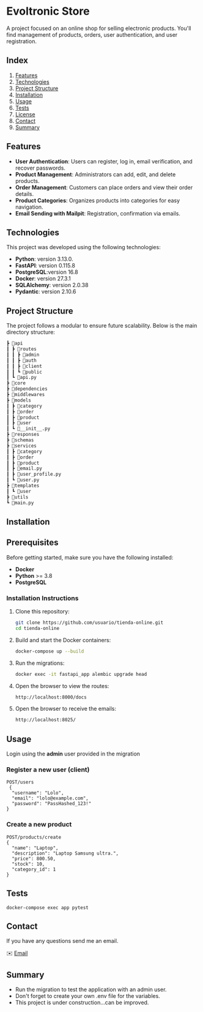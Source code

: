 # Evoltronic Store
A project focused on an online shop for selling electronic products. You'll find management of products, orders, user authentication, and user registration.

## Index

1. [Features](#features)
2. [Technologies](#technologies)
3. [Project Structure](#project-structure)
4. [Installation](#installation)
5. [Usage](#usage)
6. [Tests](#tests)
7. [License](#license)
8. [Contact](#contact)
9. [Summary](#summary)


## Features

- **User Authentication**: Users can register, log in, email verification, and recover passwords.
- **Product Management**: Administrators can add, edit, and delete products.
- **Order Management**: Customers can place orders and view their order details.
- **Product Categories**: Organizes products into categories for easy navigation.
- **Email Sending with Mailpit**: Registration, confirmation via emails.


## Technologies

This project was developed using the following technologies:

- **Python**: version 3.13.0.
- **FastAPI**: version 0.115.8
- **PostgreSQL**:version 16.8
- **Docker**: version 27.3.1
- **SQLAlchemy**: version  2.0.38
- **Pydantic**: version 2.10.6

## Project Structure

The project follows a modular to ensure future scalability. Below is the main directory structure:

``` python
┣ 📂api
┃ ┣ 📂routes
┃ ┃ ┣ 📂admin
┃ ┃ ┣ 📂auth
┃ ┃ ┣ 📂client
┃ ┃ ┗ 📂public
┃ ┗ 📜api.py
┣ 📂core
┣ 📂dependencies
┣ 📂middlewares
┣ 📂models
┃ ┣ 📂category
┃ ┣ 📂order
┃ ┣ 📂product
┃ ┣ 📂user
┃ ┗ 📜__init__.py
┣ 📂responses
┣ 📂schemas
┣ 📂services
┃ ┣ 📂category
┃ ┣ 📂order
┃ ┣ 📂product
┃ ┣ 📜email.py
┃ ┣ 📜user_profile.py
┃ ┗ 📜user.py
┣ 📂templates
┃ ┗ 📂user
┣ 📂utils
┗ 📜main.py
````

## Installation

## Prerequisites

Before getting started, make sure you have the following installed:

- **Docker** 
- **Python** >= 3.8
- **PostgreSQL**

### Installation Instructions

1. Clone this repository:

   ```bash
   git clone https://github.com/usuario/tienda-online.git
   cd tienda-online
2. Build and start the Docker containers:
   ```bash
   docker-compose up --build
3. Run the migrations:
	```bash   
	docker exec -it fastapi_app alembic upgrade head
4. Open the browser to view the routes:
	```bash   
	http://localhost:8000/docs
5. Open the browser to receive the emails:
	```bash   
	http://localhost:8025/
## Usage
Login using the **admin** user provided in the migration
 
### Register a new user (client)
````
POST/users
 {
  "username": "Lolo",
  "email": "lolo@example.com",
  "password": "PassHashed_123!"
}
````

### Create a new product
````
POST/products/create
{
  "name": "Laptop",
  "description": "Laptop Samsung ultra.",
  "price": 800.50,
  "stock": 10,
  "category_id": 1
}
````

## Tests
````
docker-compose exec app pytest
````

## Contact
If you have any questions send me an email.

✉️ [Email](mailto:nuriadevs@gmail.com)

## Summary
- Run the migration to test the application with an admin user.
- Don't forget to create your own .env file for the variables.
- This project is under construction...can be improved.

